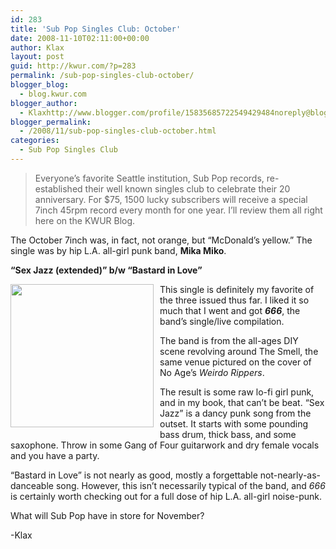 ```yaml
---
id: 283
title: 'Sub Pop Singles Club: October'
date: 2008-11-10T02:11:00+00:00
author: Klax
layout: post
guid: http://kwur.com/?p=283
permalink: /sub-pop-singles-club-october/
blogger_blog:
  - blog.kwur.com
blogger_author:
  - Klaxhttp://www.blogger.com/profile/15835685722549429484noreply@blogger.com
blogger_permalink:
  - /2008/11/sub-pop-singles-club-october.html
categories:
  - Sub Pop Singles Club
---
```

<div class="pf-content">
  <blockquote>
    <p>
      Everyone’s favorite Seattle institution, Sub Pop records, re-established their well known singles club to celebrate their 20 anniversary. For $75, 1500 lucky subscribers will receive a special 7inch 45rpm record every month for one year. I’ll review them all right here on the KWUR Blog.
    </p>
  </blockquote>
  
  <p>
    The October 7inch was, in fact, not orange, but “McDonald’s yellow.” The single was by hip L.A. all-girl punk band, <span style="font-weight: bold;">Mika Miko</span>.
  </p>
  
  <p>
    <span style="font-weight: bold;">“Sex Jazz (extended)” b/w “Bastard in Love”</span>
  </p>
  
  <p>
    <a onblur="try {parent.deselectBloggerImageGracefully();} catch(e) {}" href="http://www.kwur.com/blog/uploaded_images/sexjazz-750978.jpg"><img style="margin: 0pt 10px 10px 0pt; float: left; cursor: pointer; width: 229px; height: 229px;" src="http://www.kwur.com/blog/uploaded_images/sexjazz-750968.jpg" alt="" border="0" /></a>This single is definitely my favorite of the three issued thus far. I liked it so much that I went and got <span style="font-weight: bold; font-style: italic;">666</span>, the band’s single/live compilation.
  </p>
  
  <p>
    The band is from the all-ages DIY scene revolving around The Smell, the same venue pictured on the cover of No Age’s <span style="font-style: italic;">Weirdo Rippers</span>.
  </p>
  
  <p>
    The result is some raw lo-fi girl punk, and in my book, that can’t be beat. “Sex Jazz” is a dancy punk song from the outset. It starts with some pounding bass drum, thick bass, and some saxophone. Throw in some Gang of Four guitarwork and dry female vocals and you have a party.
  </p>
  
  <p>
    “Bastard in Love” is not nearly as good, mostly a forgettable not-nearly-as-danceable song. However, this isn’t necessarily typical of the band, and <span style="font-style: italic;">666</span> is certainly worth checking out for a full dose of hip L.A. all-girl noise-punk.
  </p>
  
  <p>
    What will Sub Pop have in store for November?
  </p>
  
  <p>
    -Klax
  </p>
</div>